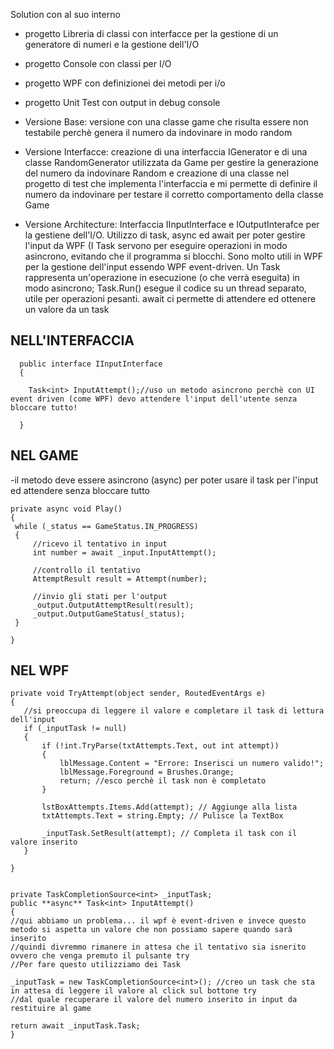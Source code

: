 Solution con al suo interno
- progetto Libreria di classi con interfacce per la gestione di un generatore di numeri e la gestione dell'I/O
- progetto Console con classi per I/O
- progetto WPF con definizionei dei metodi per i/o
- progetto Unit Test con output in debug console

- Versione Base: versione con una classe game che risulta essere non testabile perchè genera il numero da indovinare in modo random 
- Versione Interfacce: creazione di una interfaccia IGenerator e di una classe RandomGenerator utilizzata da Game per gestire la generazione del numero da indovinare Random e creazione di una classe nel progetto di test che implementa l'interfaccia e mi permette di definire il numero da indovinare per testare il corretto comportamento della classe Game
- Versione Architecture: Interfaccia IInputInterface e IOutputInterafce per la gestiene dell'I/O. Utilizzo di task, async ed await per poter gestire l'input da WPF (I Task servono per eseguire operazioni in modo asincrono, evitando che il programma si blocchi. Sono molto utili in WPF per la gestione dell'input essendo WPF event-driven. Un Task rappresenta un'operazione in esecuzione (o che verrà eseguita) in modo asincrono; Task.Run() esegue il codice su un thread separato, utile per operazioni pesanti. await ci permette di attendere ed ottenere un valore da un task

## NELL'INTERFACCIA
      public interface IInputInterface
      {
     
        Task<int> InputAttempt();//uso un metodo asincrono perchè con UI event driven (come WPF) devo attendere l'input dell'utente senza bloccare tutto!
     
      }
     
     
## NEL GAME
-il metodo deve essere asincrono (async) per poter usare il task per l'input ed attendere senza bloccare tutto
 
    private async void Play()
    {
     while (_status == GameStatus.IN_PROGRESS)
     {
         //ricevo il tentativo in input
         int number = await _input.InputAttempt();
    
         //controllo il tentativo
         AttemptResult result = Attempt(number);
    
         //invio gli stati per l'output
         _output.OutputAttemptResult(result);
         _output.OutputGameStatus(_status);
     } 
     
    }
## NEL WPF

    private void TryAttempt(object sender, RoutedEventArgs e)
    {
       //si preoccupa di leggere il valore e completare il task di lettura dell'input
       if (_inputTask != null)
       {
           if (!int.TryParse(txtAttempts.Text, out int attempt))
           {
               lblMessage.Content = "Errore: Inserisci un numero valido!";
               lblMessage.Foreground = Brushes.Orange;
               return; //esco perchè il task non è completato
           }
    
           lstBoxAttempts.Items.Add(attempt); // Aggiunge alla lista
           txtAttempts.Text = string.Empty; // Pulisce la TextBox
    
           _inputTask.SetResult(attempt); // Completa il task con il valore inserito                
       }
    
    }
    
    
    private TaskCompletionSource<int> _inputTask;
    public **async** Task<int> InputAttempt()
    {
    //qui abbiamo un problema... il wpf è event-driven e invece questo metodo si aspetta un valore che non possiamo sapere quando sarà inserito
    //quindi divremmo rimanere in attesa che il tentativo sia isnerito ovvero che venga premuto il pulsante try
    //Per fare questo utilizziamo dei Task
    
    _inputTask = new TaskCompletionSource<int>(); //creo un task che sta in attesa di leggere il valore al click sul bottone try
    //dal quale recuperare il valore del numero inserito in input da restituire al game
    
    return await _inputTask.Task; 
    }
